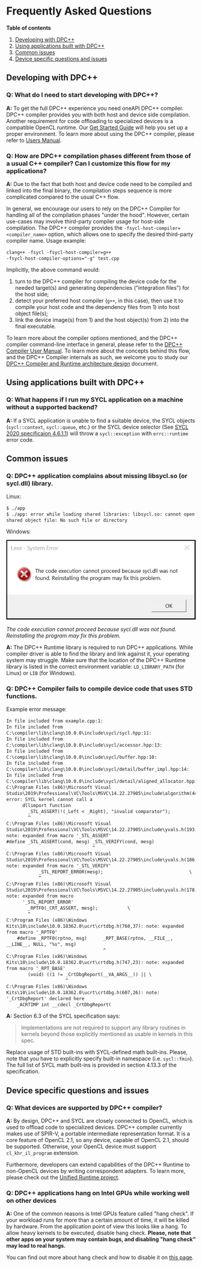 # Frequently Asked Questions

**Table of contents**

1. [Developing with DPC++](#developing-with-dpc)
1. [Using applications built with DPC++](#using-applications-built-with-dpc)
1. [Common issues](#common-issues)
1. [Device specific questions and issues](#device-specific-questions-and-issues)


## Developing with DPC++

### Q: What do I need to start developing with DPC++?
**A:** To get the full DPC++ experience you need oneAPI DPC++ compiler. DPC++
compiler provides you with both host and device side compilation. Another
requirement for code offloading to specialized devices is a compatible OpenCL
runtime. Our [Get Started Guide](GetStartedGuide.md) will help you
set up a proper environment. To learn more about using the DPC++ compiler,
please refer to [Users Manual](UsersManual.md).

### Q: How are DPC++ compilation phases different from those of a usual C++ compiler? Can I customize this flow for my applications?
**A:** Due to the fact that both host and device code need to be compiled and
linked into the final binary, the compilation steps sequence is more
complicated compared to the usual C++ flow.

In general, we encourage our users to rely on the DPC++ Compiler for
handling all of the compilation phases "under the hood". However,
certain use-cases may involve third-party compiler usage for host-side
compilation. The DPC++ compiler provides the
`-fsycl-host-compiler=<compiler_name>` option, which allows one to
specify the desired third-party compiler name. Usage example:

```
clang++ -fsycl -fsycl-host-compiler=g++
-fsycl-host-compiler-options="-g" test.cpp
```


Implicitly, the above command would:
1. turn to the DPC++ compiler for compiling the device code for the
needed target(s) and generating dependencies ("integration files") for
the host side;
2. detect your preferred host compiler (`g++`, in this case), then use
it to compile your host code and the dependency files from 1) into
host object file(s);
3. link the device image(s) from 1) and the host object(s) from 2)
into the final executable.

To learn more about the compiler options mentioned, and the DPC++
compiler command-line interface in general, please refer to the
[DPC++ Compiler User Manual](UsersManual.md).
To learn more about the concepts behind this flow, and the DPC++
Compiler internals as such, we welcome you to study our
[DPC++ Compiler and Runtime architecture design](
design/CompilerAndRuntimeDesign.md) document.


## Using applications built with DPC++

### Q: What happens if I run my SYCL application on a machine without a supported backend?
**A:** If a SYCL application is unable to find a suitable device, the SYCL
objects (`sycl::context`, `sycl::queue`, etc.) or the SYCL device selector (See
[SYCL 2020 specificaion 4.6.1.1](https://registry.khronos.org/SYCL/specs/sycl-2020/html/sycl-2020.html#sec:device-selection))
will throw a `sycl::exception` with `errc::runtime` error code.


## Common issues

### Q: DPC++ application complains about missing libsycl.so (or sycl.dll) library.
Linux:
```
$ ./app
$ ./app: error while loading shared libraries: libsycl.so: cannot open shared object file: No such file or directory
```
Windows:

![Error screen](images/missing_sycl_dll.png)

*The code execution cannot proceed because sycl.dll was not found. Reinstalling
the program may fix this problem.*

**A:** The DPC++ Runtime library is required to run DPC++ applications.
While compiler driver is able to find the library and link against it, your
operating system may struggle. Make sure that the location of the DPC++ Runtime
library is listed in the correct environment variable: `LD_LIBRARY_PATH`
(for Linux) or `LIB` (for Windows).

### Q: DPC++ Compiler fails to compile device code that uses STD functions.
Example error message:
```
In file included from example.cpp:1:
In file included from C:\compiler\lib\clang\10.0.0\include\sycl/sycl.hpp:11:
In file included from C:\compiler\lib\clang\10.0.0\include\sycl/accessor.hpp:13:
In file included from C:\compiler\lib\clang\10.0.0\include\sycl/buffer.hpp:10:
In file included from C:\compiler\lib\clang\10.0.0\include\sycl/detail/buffer_impl.hpp:14:
In file included from C:\compiler\lib\clang\10.0.0\include\sycl/detail/aligned_allocator.hpp:16:
C:\Program Files (x86)\Microsoft Visual Studio\2019\Professional\VC\Tools\MSVC\14.22.27905\include\algorithm(4493,9): error: SYCL kernel cannot call a
      dllimport function
        _STL_ASSERT(!(_Left < _Right), "invalid comparator");
        ^
C:\Program Files (x86)\Microsoft Visual Studio\2019\Professional\VC\Tools\MSVC\14.22.27905\include\yvals.h(193,33): note: expanded from macro '_STL_ASSERT'
#define _STL_ASSERT(cond, mesg) _STL_VERIFY(cond, mesg)
                                ^
C:\Program Files (x86)\Microsoft Visual Studio\2019\Professional\VC\Tools\MSVC\14.22.27905\include\yvals.h(186,13): note: expanded from macro '_STL_VERIFY'
            _STL_REPORT_ERROR(mesg);                                \
            ^
C:\Program Files (x86)\Microsoft Visual Studio\2019\Professional\VC\Tools\MSVC\14.22.27905\include\yvals.h(178,9): note: expanded from macro
      '_STL_REPORT_ERROR'
        _RPTF0(_CRT_ASSERT, mesg);           \
        ^
C:\Program Files (x86)\Windows Kits\10\include\10.0.18362.0\ucrt\crtdbg.h(760,37): note: expanded from macro '_RPTF0'
    #define _RPTF0(rptno, msg)      _RPT_BASE(rptno, __FILE__, __LINE__, NULL, "%s", msg)
                                    ^
C:\Program Files (x86)\Windows Kits\10\include\10.0.18362.0\ucrt\crtdbg.h(747,23): note: expanded from macro '_RPT_BASE'
        (void) ((1 != _CrtDbgReport(__VA_ARGS__)) || \
                      ^
C:\Program Files (x86)\Windows Kits\10\include\10.0.18362.0\ucrt\crtdbg.h(607,26): note: '_CrtDbgReport' declared here
    _ACRTIMP int __cdecl _CrtDbgReport(
```

**A:** Section 6.3 of the SYCL specification says:
>  Implementations are not required to support any library routines in kernels
>  beyond those explicitly mentioned as usable in kernels in this spec.

Replace usage of STD built-ins with SYCL-defined math built-ins. Please, note
that you have to explicitly specify built-in namespace (i.e. `sycl::fmin`).
The full list of SYCL math built-ins is provided in section 4.13.3 of the
specification.


## Device specific questions and issues

### Q: What devices are supported by DPC++ compiler?
**A:** By design, DPC++ and SYCL are closely connected to OpenCL, which is used
to offload code to specialized devices. DPC++ compiler currently makes use of
SPIR-V, a portable intermediate representation format. It is a core feature of
OpenCL 2.1, so any device, capable of OpenCL 2.1, should be supported.
Otherwise, your OpenCL device must support `cl_khr_il_program` extension.

Furthermore, developers can extend capabilities of the DPC++ Runtime to
non-OpenCL devices by writing correspondent adapters. To learn more, please
check out the
[Unified Runtime project](https://github.com/oneapi-src/unified-runtime).

### Q: DPC++ applications hang on Intel GPUs while working well on other devices
**A:** One of the common reasons is Intel GPUs feature called "hang check".
If your workload runs for more than a certain amount of time, it will be killed
by hardware. From the application point of view this looks like a hang. To
allow heavy kernels to be executed, disable hang check. **Please, note that
other apps on your system may contain bugs, and disabling "hang check" may lead
to real hangs.**

You can find out more about hang check and how to disable it on
[this page](https://software.intel.com/en-us/articles/installation-guide-for-intel-oneapi-toolkits).
